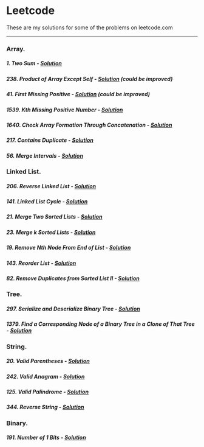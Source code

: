 # Leetcode

These are my solutions for some of the problems on leetcode.com

---

### Array.
##### 1. Two Sum - [Solution](./1.py)
##### 238. Product of Array Except Self - [Solution](./238.py) (could be improved)
##### 41. First Missing Positive - [Solution](./41.py) (could be improved)
##### 1539. Kth Missing Positive Number - [Solution](./1539.py)
##### 1640. Check Array Formation Through Concatenation - [Solution](./1640.py)
##### 217. Contains Duplicate - [Solution](./217.py)
##### 56. Merge Intervals - [Solution](./56.py)


### Linked List.
##### 206. Reverse Linked List - [Solution](./206.py)
##### 141. Linked List Cycle - [Solution](./141.py)
##### 21. Merge Two Sorted Lists - [Solution](./21.py)
##### 23. Merge k Sorted Lists - [Solution](./23.py)
##### 19. Remove Nth Node From End of List - [Solution](./19.py)
##### 143. Reorder List - [Solution](./143.py)
##### 82. Remove Duplicates from Sorted List II - [Solution](./82.py)


### Tree.
##### 297. Serialize and Deserialize Binary Tree - [Solution](./297.py)
##### 1379. Find a Corresponding Node of a Binary Tree in a Clone of That Tree - [Solution](./1379.py)

### String.
##### 20. Valid Parentheses - [Solution](./20.py)
##### 242. Valid Anagram - [Solution](./242.py)
##### 125. Valid Palindrome - [Solution](./125.py)
##### 344. Reverse String - [Solution](./344.py)

### Binary.
##### 191. Number of 1 Bits - [Solution](./191.py)

